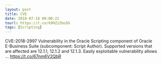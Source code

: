 ```yaml
---
layout: post
title: CVE
date: 2018-07-18 00:00:21
tourl: https://t.co/k9HZz2bu5G
tags: [Scripting]
---
```

CVE-2018-2997 Vulnerability in the Oracle Scripting component of Oracle E-Business Suite (subcomponent: Script Author). Supported versions that are affected are 12.1.1, 12.1.2 and 12.1.3. Easily exploitable vulnerability allows ... https://t.co/67nm6V2QbR